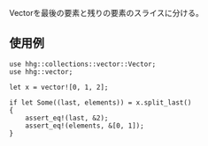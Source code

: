 Vectorを最後の要素と残りの要素のスライスに分ける。

## 使用例

```
use hhg::collections::vector::Vector;
use hhg::vector;

let x = vector![0, 1, 2];

if let Some((last, elements)) = x.split_last()
{
    assert_eq!(last, &2);
    assert_eq!(elements, &[0, 1]);
}
```
